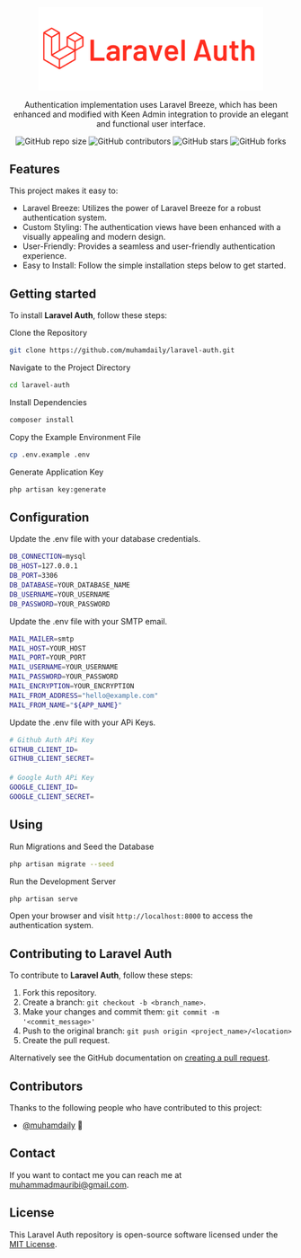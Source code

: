 <p align="center">
    <a href="https://demo.muhamdaily.com" target="_blank">
        <img src="https://raw.githubusercontent.com/muhamdaily/assets/a8b75b29df010310d7f182d97dafe5de8e9cf48b/laravel-auth.svg" width="400" alt="Logo">
    </a>
</p>

<span align="center">

Authentication implementation uses Laravel Breeze, which has been enhanced and modified with Keen Admin integration to provide an elegant and functional user interface.

![GitHub repo size](https://img.shields.io/github/repo-size/muhamdaily/laravel-auth)
![GitHub contributors](https://img.shields.io/github/contributors/muhamdaily/laravel-auth)
![GitHub stars](https://img.shields.io/github/stars/muhamdaily/laravel-auth?style=social)
![GitHub forks](https://img.shields.io/github/forks/muhamdaily/laravel-auth?style=social)

</span>

## Features
This project makes it easy to:

* Laravel Breeze: Utilizes the power of Laravel Breeze for a robust authentication system.
* Custom Styling: The authentication views have been enhanced with a visually appealing and modern design.
* User-Friendly: Provides a seamless and user-friendly authentication experience.
* Easy to Install: Follow the simple installation steps below to get started.

## Getting started
To install **Laravel Auth**, follow these steps:

Clone the Repository
```bash
git clone https://github.com/muhamdaily/laravel-auth.git
```

Navigate to the Project Directory
```bash
cd laravel-auth
```

Install Dependencies
```bash
composer install
```

Copy the Example Environment File
```bash
cp .env.example .env
```

Generate Application Key
```bash
php artisan key:generate
```

## Configuration
Update the .env file with your database credentials.

```bash
DB_CONNECTION=mysql
DB_HOST=127.0.0.1
DB_PORT=3306
DB_DATABASE=YOUR_DATABASE_NAME
DB_USERNAME=YOUR_USERNAME
DB_PASSWORD=YOUR_PASSWORD
```

Update the .env file with your SMTP email.

```bash
MAIL_MAILER=smtp
MAIL_HOST=YOUR_HOST
MAIL_PORT=YOUR_PORT
MAIL_USERNAME=YOUR_USERNAME
MAIL_PASSWORD=YOUR_PASSWORD
MAIL_ENCRYPTION=YOUR_ENCRYPTION
MAIL_FROM_ADDRESS="hello@example.com"
MAIL_FROM_NAME="${APP_NAME}"
```

Update the .env file with your APi Keys.
```bash
# Github Auth APi Key
GITHUB_CLIENT_ID=
GITHUB_CLIENT_SECRET=

# Google Auth APi Key
GOOGLE_CLIENT_ID=
GOOGLE_CLIENT_SECRET=
```

## Using
Run Migrations and Seed the Database

```bash
php artisan migrate --seed
```

Run the Development Server
```bash
php artisan serve
```

Open your browser and visit `http://localhost:8000` to access the authentication system.

## Contributing to Laravel Auth
To contribute to **Laravel Auth**, follow these steps:

1. Fork this repository.
2. Create a branch: `git checkout -b <branch_name>`.
3. Make your changes and commit them: `git commit -m '<commit_message>'`
4. Push to the original branch: `git push origin <project_name>/<location>`
5. Create the pull request.

Alternatively see the GitHub documentation on [creating a pull request](https://help.github.com/en/github/collaborating-with-issues-and-pull-requests/creating-a-pull-request).

## Contributors

Thanks to the following people who have contributed to this project:

* [@muhamdaily](https://github.com/muhamdaily) 📖

## Contact

If you want to contact me you can reach me at <muhammadmauribi@gmail.com>.

## License
This Laravel Auth repository is open-source software licensed under the [MIT License](LICENSE).
